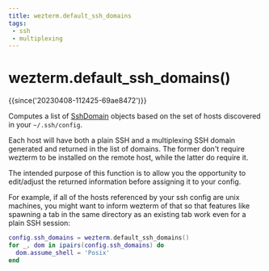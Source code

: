 ```yaml
---
title: wezterm.default_ssh_domains
tags:
 - ssh
 - multiplexing
---
```


# wezterm.default_ssh_domains()

{{since('20230408-112425-69ae8472')}}

Computes a list of [SshDomain](../SshDomain.md) objects based on
the set of hosts discovered in your `~/.ssh/config`.

Each host will have both a plain SSH and a multiplexing SSH domain
generated and returned in the list of domains.  The former don't
require wezterm to be installed on the remote host, while the
latter do require it.

The intended purpose of this function is to allow you the opportunity
to edit/adjust the returned information before assigning it to
your config.

For example, if all of the hosts referenced by your ssh config
are unix machines, you might want to inform wezterm of that
so that features like spawning a tab in the same directory
as an existing tab work even for a plain SSH session:

```lua
config.ssh_domains = wezterm.default_ssh_domains()
for _, dom in ipairs(config.ssh_domains) do
  dom.assume_shell = 'Posix'
end
```

